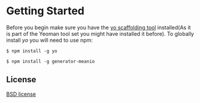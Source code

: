 # Getting Started

Before you begin make sure you have the [yo scaffolding tool](http://yeoman.io/generators.html) installed(As it is part of the Yeoman tool set you might have installed it before). To globally install *yo* you will need to use npm:


```
$ npm install -g yo
```

```
$ npm install -g generator-meanio
```
 

## License

[BSD license](http://opensource.org/licenses/bsd-license.php)
